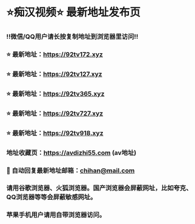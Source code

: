 # ⭐️痴汉视频⭐️ 最新地址发布页

### ‼️微信/QQ用户请长按复制地址到浏览器里访问‼️

### ⭐️ 最新地址：https://92tv172.xyz

### ⭐️ 最新地址：https://92tv127.xyz

### ⭐️ 最新地址：https://92tv365.xyz

### ⭐️ 最新地址：https://92tv727.xyz

### ⭐️ 最新地址：https://92tv918.xyz



### 地址收藏页：https://avdizhi55.com (av地址)
### 📧 自动回复最新地址邮箱：chihan@mail.com
### 请用谷歌浏览器、火狐浏览器。国产浏览器会屏蔽网址，比如夸克、QQ浏览器等等会屏蔽敏感网址。
### 苹果手机用户请用自带浏览器访问。

